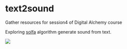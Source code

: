 # text2sound

Gather resources for session4 of Digital Alchemy course

Exploring  [solfa](https://github.com/InfectedPacket/Solfa) algorithm generate sound from text.

![](https://lh6.googleusercontent.com/TRMUkgxxnEW3qXRgCkupeKuVjZ-qL1RydJOuEfDQ-ZRoPXcv53CJfR9k2EhlJAH0N14nAMl_oErK2_-vr7eVFbQWCPSEsOvgM1zAkhf2JyH2dJVs=w1280)
